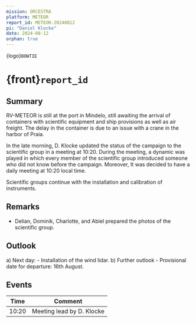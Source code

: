 ```yaml
---
mission: ORCESTRA
platform: METEOR
report_id: METEOR-20240812
pi: "Daniel Klocke"
date: 2024-08-12
orphan: true
---
```


{logo}`BOWTIE`

# {front}`report_id`

## Summary

RV-METEOR is still at the port in Mindelo, still awaiting the arrival of containers with scientific equipment and ship provisions as well as air freight. The delay in the container is due to an issue with a crane in the harbor of Praia.

In the late morning, D. Klocke updated the status of the campaign to the scientific group in a meeting at 10:20. During the meeting, a dynamic was played in which every member of the scientific group introduced someone who did not know before the campaign. Moreover, It was decided to have a daily meeting at 10:20 local time.

Scientific groups continue with the installation and calibration of instruments.

## Remarks

- Delian, Dominik, Charlotte, and Abiel prepared the photos of the scientific group.

## Outlook

a) Next day:
	-  Installation of the wind lidar.
b) Further outlook
	- Provisional date for departure: 16th August.

## Events

Time | Comment
--- | ---
10:20 | Meeting lead by D. Klocke
